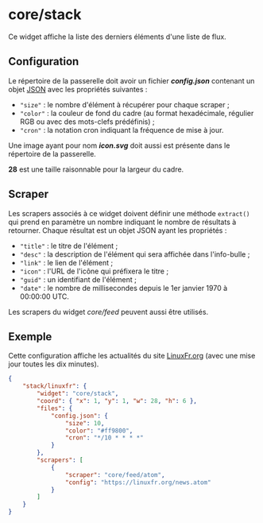 # core/stack

Ce widget affiche la liste des derniers éléments d'une liste de flux.

## Configuration

Le répertoire de la passerelle doit avoir un fichier ***config.json***
contenant un objet
[JSON](http://www.json.org/json-fr.html "JavaScript Object Notation") avec les
propriétés suivantes :

- `"size"` : le nombre d'élément à récupérer pour chaque scraper ;
- `"color"` : la couleur de fond du cadre (au format hexadécimale, régulier RGB
  ou avec des mots-clefs prédéfinis) ;
- `"cron"` : la notation cron indiquant la fréquence de mise à jour.

Une image ayant pour nom ***icon.svg*** doit aussi est présente dans le
répertoire de la passerelle.

**28** est une taille raisonnable pour la largeur du cadre.

## Scraper

Les scrapers associés à ce widget doivent définir une méthode `extract()` qui
prend en paramètre un nombre indiquant le nombre de résultats à retourner.
Chaque résultat est un objet JSON ayant les propriétés :

- `"title"` : le titre de l'élément ;
- `"desc"` : la description de l'élément qui sera affichée dans l'info-bulle ;
- `"link"` : le lien de l'élément ;
- `"icon"` : l'URL de l'icône qui préfixera le titre ;
- `"guid"` : un identifiant de l'élément ;
- `"date"` : le nombre de millisecondes depuis le 1er janvier 1970 à 00:00:00
  UTC.

Les scrapers du widget *core/feed* peuvent aussi être utilisés.

## Exemple

Cette configuration affiche les actualités du site [LinuxFr.org](//linuxfr.org/)
(avec une mise jour toutes les dix minutes).

```JSON
{
    "stack/linuxfr": {
        "widget": "core/stack",
        "coord": { "x": 1, "y": 1, "w": 28, "h": 6 },
        "files": {
            "config.json": {
                "size": 10,
                "color": "#ff9800",
                "cron": "*/10 * * * *"
            }
        },
        "scrapers": [
            {
                "scraper": "core/feed/atom",
                "config": "https://linuxfr.org/news.atom"
            }
        ]
    }
}
```
